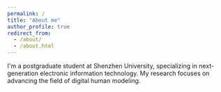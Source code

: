 ```yaml
---
permalink: /
title: "About me"
author_profile: true
redirect_from: 
  - /about/
  - /about.html
---
```


I'm a postgraduate student at Shenzhen University, specializing in next-generation electronic information technology. My research focuses on advancing the field of digital human modeling.

